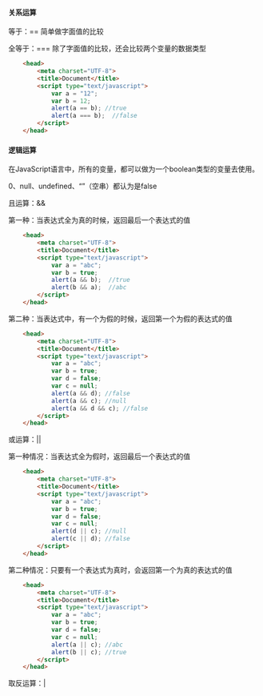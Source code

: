 #### 关系运算

等于：==   简单做字面值的比较

全等于：===    除了字面值的比较，还会比较两个变量的数据类型

```html
    <head>
        <meta charset="UTF-8">
        <title>Document</title>
        <script type="text/javascript">
            var a = "12";
            var b = 12;
            alert(a == b); //true
            alert(a === b);  //false
        </script>
    </head>
```

#### 逻辑运算

在JavaScript语言中，所有的变量，都可以做为一个boolean类型的变量去使用。

0、null、undefined、“”（空串）都认为是false

且运算：&&  

第一种：当表达式全为真的时候，返回最后一个表达式的值

```html
    <head>
        <meta charset="UTF-8">
        <title>Document</title>
        <script type="text/javascript">
            var a = "abc";
            var b = true;
            alert(a && b);  //true
            alert(b && a);  //abc
        </script>
    </head>
```

第二种：当表达式中，有一个为假的时候，返回第一个为假的表达式的值

```html
    <head>
        <meta charset="UTF-8">
        <title>Document</title>
        <script type="text/javascript">
            var a = "abc";
            var b = true;
            var d = false;
            var c = null;
            alert(a && d); //false
            alert(a && c); //null
            alert(a && d && c); //false
        </script>
    </head>
```

或运算：||

第一种情况：当表达式全为假时，返回最后一个表达式的值

```html
    <head>
        <meta charset="UTF-8">
        <title>Document</title>
        <script type="text/javascript">
            var a = "abc";
            var b = true;
            var d = false;
            var c = null;
            alert(d || c); //null
            alert(c || d); //false
        </script>
    </head>
```

第二种情况：只要有一个表达式为真时，会返回第一个为真的表达式的值

```html
    <head>
        <meta charset="UTF-8">
        <title>Document</title>
        <script type="text/javascript">
            var a = "abc";
            var b = true;
            var d = false;
            var c = null;
            alert(a || c); //abc
            alert(b || c); //true
        </script>
    </head>
```

取反运算：|